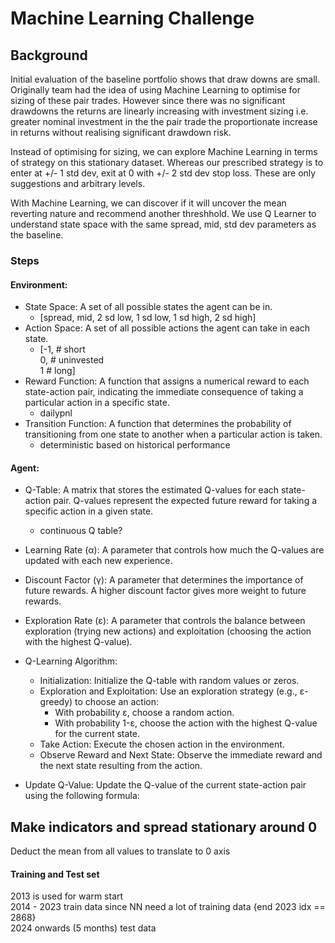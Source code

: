 
# Machine Learning Challenge

## Background
Initial evaluation of the baseline portfolio shows that draw downs are small. Originally team had the idea of using Machine Learning to optimise for sizing of these pair trades. However since there was no significant drawdowns the returns are linearly increasing with investment sizing i.e. greater nominal investment in the the pair trade the proportionate increase in returns without realising significant drawdown risk.

Instead of optimising for sizing, we can explore Machine Learning in terms of strategy on this stationary dataset. Whereas our prescribed strategy is to enter at +/- 1 std dev, exit at 0 with +/- 2 std dev stop loss. These are only suggestions and arbitrary levels.

With Machine Learning, we can discover if it will uncover the mean reverting nature and recommend another threshhold. We use Q Learner to understand state space with the same spread, mid, std dev parameters as the baseline.

### Steps
#### Environment:
- State Space: A set of all possible states the agent can be in.  
  - [spread, mid, 2 sd low, 1 sd low, 1 sd high, 2 sd high]
- Action Space: A set of all possible actions the agent can take in each state.   
  - [-1, # short\
      0, # uninvested\
      1  # long]   
- Reward Function: A function that assigns a numerical reward to each state-action pair, indicating the immediate consequence of taking a particular action in a specific state.
  - dailypnl
- Transition Function: A function that determines the probability of transitioning from one state to another when a particular action is taken.
  - deterministic based on historical performance
#### Agent:

- Q-Table: A matrix that stores the estimated Q-values for each state-action pair. Q-values represent the expected future reward for taking a specific action in a given state.   
  - continuous Q table?
- Learning Rate (α): A parameter that controls how much the Q-values are updated with each new experience.   
- Discount Factor (γ): A parameter that determines the importance of future rewards. A higher discount factor gives more weight to future rewards.   
- Exploration Rate (ε): A parameter that controls the balance between exploration (trying new actions) and exploitation (choosing the action with the highest Q-value).   
- Q-Learning Algorithm:

  - Initialization: Initialize the Q-table with random values or zeros.   
  - Exploration and Exploitation: Use an exploration strategy (e.g., ε-greedy) to choose an action:
    - With probability ε, choose a random action.   
    - With probability 1-ε, choose the action with the highest Q-value for the current state.   
  
  - Take Action: Execute the chosen action in the environment.   
  - Observe Reward and Next State: Observe the immediate reward and the next state resulting from the action.
- Update Q-Value: Update the Q-value of the current state-action pair using the following formula:

## Make indicators and spread stationary around 0
Deduct the mean from all values to translate to 0 axis

#### Training and Test set

2013 is used for warm start\
2014 - 2023 train data since NN need a lot of training data {end 2023 idx == 2868}\
2024 onwards (5 months) test data
